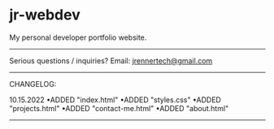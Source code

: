 # jr-webdev
My personal developer portfolio website.
___________________________________________

Serious questions / inquiries?
Email: jrennertech@gmail.com
___________________________________________

CHANGELOG:

10.15.2022
•ADDED "index.html"
•ADDED "styles.css"
•ADDED "projects.html"
•ADDED "contact-me.html"
•ADDED "about.html"
____________________________________________
